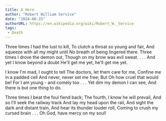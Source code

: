 ```yaml
---
title: A Hero
author: "Robert William Service"
date: "2024-08-25"
authorURL: https://en.wikipedia.org/wiki/Robert_W._Service
tags:
 - Death
---
```


Three times I had the lust to kill,
To clutch a throat so young and fair,
And squeeze with all my might until
No breath of being lingered there.
Three times I drove the demon out,
Though on my brow was evil sweat. . . .
And yet I know beyond a doubt
He'll get me yet, he'll get me yet.

I know I'm mad, I ought to tell
The doctors, let them care for me,
Confine me in a padded cell
And never, never set me free;
But Oh how cruel that would be!
For I am young - and comely too . . .
Yet dim my demon I can see,
And there is but one thing to do.

Three times I beat the foul fiend back;
The fourth, I know he will prevail,
And so I'll seek the railway track
And lay my head upon the rail,
And sight the dark and distant train,
And hear its thunder louder roll,
Coming to crush my cursed brain . . .
Oh God, have mercy on my soul!
